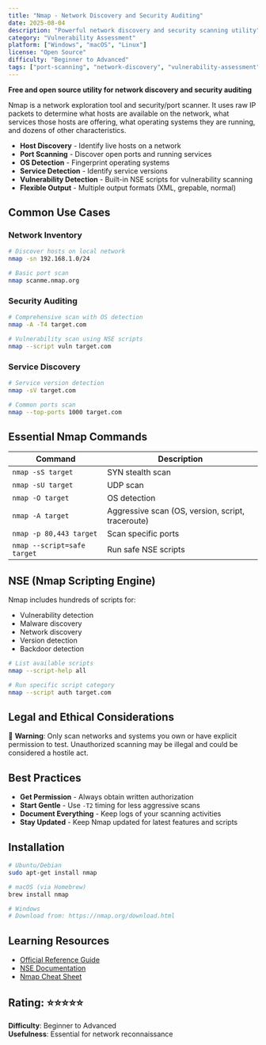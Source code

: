 ```yaml
---
title: "Nmap - Network Discovery and Security Auditing"
date: 2025-08-04
description: "Powerful network discovery and security scanning utility"
category: "Vulnerability Assessment"
platform: ["Windows", "macOS", "Linux"]
license: "Open Source"
difficulty: "Beginner to Advanced"
tags: ["port-scanning", "network-discovery", "vulnerability-assessment"]
---
```


**Free and open source utility for network discovery and security auditing**

Nmap is a network exploration tool and security/port scanner. It uses raw IP packets to determine what hosts are available on the network, what services those hosts are offering, what operating systems they are running, and dozens of other characteristics.

- **Host Discovery** - Identify live hosts on a network
- **Port Scanning** - Discover open ports and running services  
- **OS Detection** - Fingerprint operating systems
- **Service Detection** - Identify service versions
- **Vulnerability Detection** - Built-in NSE scripts for vulnerability scanning
- **Flexible Output** - Multiple output formats (XML, grepable, normal)

## Common Use Cases

### Network Inventory
```bash
# Discover hosts on local network
nmap -sn 192.168.1.0/24

# Basic port scan
nmap scanme.nmap.org
```

### Security Auditing
```bash
# Comprehensive scan with OS detection
nmap -A -T4 target.com

# Vulnerability scan using NSE scripts
nmap --script vuln target.com
```

### Service Discovery
```bash
# Service version detection
nmap -sV target.com

# Common ports scan
nmap --top-ports 1000 target.com
```

## Essential Nmap Commands

| Command | Description |
|---------|-------------|
| `nmap -sS target` | SYN stealth scan |
| `nmap -sU target` | UDP scan |
| `nmap -O target` | OS detection |
| `nmap -A target` | Aggressive scan (OS, version, script, traceroute) |
| `nmap -p 80,443 target` | Scan specific ports |
| `nmap --script=safe target` | Run safe NSE scripts |

## NSE (Nmap Scripting Engine)

Nmap includes hundreds of scripts for:
- Vulnerability detection
- Malware discovery  
- Network discovery
- Version detection
- Backdoor detection

```bash
# List available scripts
nmap --script-help all

# Run specific script category
nmap --script auth target.com
```

## Legal and Ethical Considerations

🚨 **Warning**: Only scan networks and systems you own or have explicit permission to test. Unauthorized scanning may be illegal and could be considered a hostile act.

## Best Practices

- **Get Permission** - Always obtain written authorization
- **Start Gentle** - Use `-T2` timing for less aggressive scans
- **Document Everything** - Keep logs of your scanning activities
- **Stay Updated** - Keep Nmap updated for latest features and scripts

## Installation

```bash
# Ubuntu/Debian
sudo apt-get install nmap

# macOS (via Homebrew)
brew install nmap

# Windows
# Download from: https://nmap.org/download.html
```

## Learning Resources

- [Official Reference Guide](https://nmap.org/book/)
- [NSE Documentation](https://nmap.org/nsedoc/)
- [Nmap Cheat Sheet](https://www.stationx.net/nmap-cheat-sheet/)

## Rating: ⭐⭐⭐⭐⭐

**Difficulty**: Beginner to Advanced  
**Usefulness**: Essential for network reconnaissance
